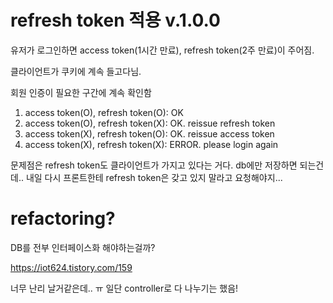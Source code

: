 # refresh token 적용 v.1.0.0

유저가 로그인하면 access token(1시간 만료), refresh token(2주 만료)이 주어짐.

클라이언트가 쿠키에 계속 들고다님.

회원 인증이 필요한 구간에 계속 확인함

1. access token(O), refresh token(O): OK
2. access token(O), refresh token(X): OK. reissue refresh token
3. access token(X), refresh token(O): OK. reissue access token
4. access token(X), refresh token(X): ERROR. please login again

문제점은 refresh token도 클라이언트가 가지고 있다는 거다.
db에만 저장하면 되는건데..
내일 다시 프론트한테 refresh token은 갖고 있지 말라고 요청해야지...

# refactoring?

DB를 전부 인터페이스화 해야하는걸까?

https://iot624.tistory.com/159


너무 난리 날거같은데.. ㅠ 일단 controller로 다 나누기는 했음!




